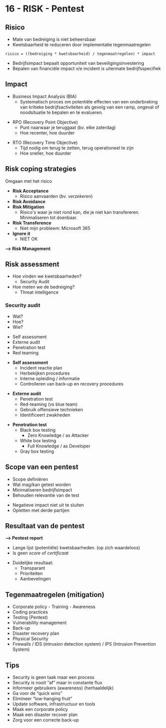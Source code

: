 # 16 - RISK - Pentest
## Risico
- Mate van bedreiging is niet beheersbaar
- Kwetsbaarheid te reduceren door implementatie tegenmaatregelen
```
risico = ((bedreiging * kwetsbaarheid) / tegenmaatregelen) * impact
```

- Bedrijfsimpact bepaalt opportuniteit van beveiligingsinvestering
- Bepalen van financiële impact v/e incident is uitermate bedrijfsspecifiek

## Impact
- Business Impact Analysis (BIA)
  - Systematisch proces om potentiële effecten van een onderbreking van kritieke bedrijfsactiviteiten als gevolg van een ramp, ongeval of noodsituatie te bepalen en te evalueren.

+ RPO (Recovery Point Objective)
  + Punt naarwaar je teruggaat (bv. elke zaterdag)
  + Hoe recenter, hoe duurder
- RTO (Recovery Time Objective)
  - Tijd nodig om terug te zetten, terug operationeel te zijn
  - Hoe sneller, hoe duurder

## Risk coping strategies
Omgaan met het risico
- **Risk Acceptance**
  - Risico aanvaarden (*bv. verzekeren*)
- **Risk Avoidance**
- **Risk Mitigation**
  - Risico's waar je niet rond kan, die je niet kan transfereren. Minimaliseren tot doenbaar.
- **Risk Transference**
  - Niet mijn probleem: Microsoft 365
- **Ignore it**
  - NIET OK
  
**--> Risk Management**

## Risk assessment
- Hoe vinden we kwetsbaarheden?
  - Security Audit
- Hoe meten we de bedreiging?
  - Threat intelligence

### Security audit
- Wat?
- Hoe?
- Wie?

+ Self assessment
+ Externe audit
+ Penetration test
+ Red teaming

- **Self assessment**
  - Incident reactie plan
  - Herbekijken procedures
  - Interne opleiding / informatie
  - Controlleren van back-up en recovery procedures
+ **Externe audit**
  + Penetration test
  + Red-teaming (vs blue team)
  + Gebruik offensieve technieken
  + Identificeert zwakheden
- **Penetration test**
  - Black box testing
    - Zero Knowledge / as Attacker
  - White box testing
    - Full Knowledge / as Developer
  - Gray box testing

## Scope van een pentest
- Scope definiëren
- Wat mag/kan getest worden
- Minimaliseren bedrijfsimpact
- Behouden relevantie van de test
+ Negatieve impact niet uit te sluiten
+ Opletten met derde partijen

## Resultaat van de pentest
**--> Pentest report**

- Lange lijst (potentiële) kwetsbaarheden. (op zich waardeloos)
- Is geen *score* of *certificaat*
+ Duidelijke resultaat:
  + Transparant
  + Prioriteiten
  + Aanbevelingen

## Tegenmaatregelen (mitigation)
-   Corporate policy - Training - Awareness
-   Coding practices
-   Testing (Pentest)
-   Vulnerability management
-   Back-up
-   Disaster recovery plan
-   Physical Security
-   Firewalls / IDS (intrusion detection system) / IPS (Intrusion Prevention System)

## Tips
-   Security is geen taak maar een process
-   Security is nooit “af” maar in constante flux
-   Informeer gebruikers (awareness) (herhaaldelijk)
-   Ga voor de “quick wins”
-   Elimineer “low-hanging fruit”
-   Update software, infrastructuur en tools
-   Maak een corporate policy
-   Maak een disaster recover plan
-   Zorg voor een correcte back-up
<!--stackedit_data:
eyJoaXN0b3J5IjpbLTEzNjgzMDEzMzBdfQ==
-->